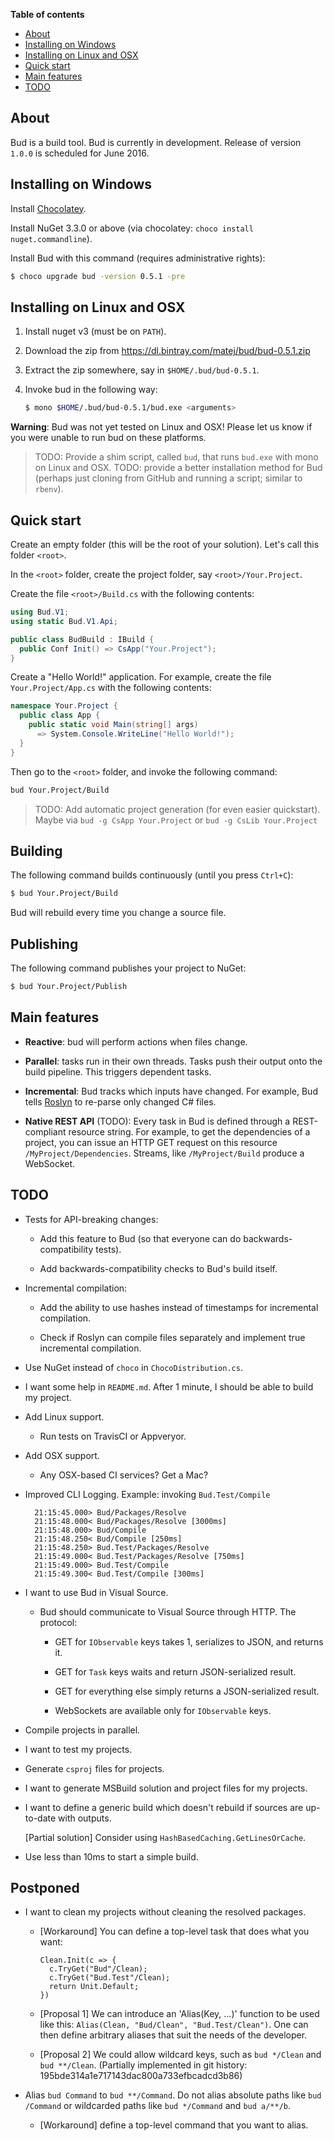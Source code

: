 __Table of contents__

* [About](#about)
* [Installing on Windows](#installing-on-windows)
* [Installing on Linux and OSX](#installing-on-linux-and-osx)
* [Quick start](#quick-start)
* [Main features](#main-features)
* [TODO](#todo)


## About

Bud is a build tool. Bud is currently in development. Release of version `1.0.0` is scheduled for June 2016.


## Installing on Windows

Install [Chocolatey](https://chocolatey.org/).

Install NuGet 3.3.0 or above (via chocolatey: `choco install nuget.commandline`).

Install Bud with this command (requires administrative rights):

```bash
$ choco upgrade bud -version 0.5.1 -pre
```


## Installing on Linux and OSX

1. Install nuget v3 (must be on `PATH`).

1. Download the zip from https://dl.bintray.com/matej/bud/bud-0.5.1.zip

1. Extract the zip somewhere, say in `$HOME/.bud/bud-0.5.1`.

1. Invoke bud in the following way:

    ```bash
    $ mono $HOME/.bud/bud-0.5.1/bud.exe <arguments>
    ```

__Warning__: Bud was not yet tested on Linux and OSX! Please let us know if you were unable to run bud on these platforms.

> TODO: Provide a shim script, called `bud`, that runs `bud.exe` with mono on Linux and OSX.
> TODO: provide a better installation method for Bud (perhaps just cloning from GitHub and running a script; similar to `rbenv`).


## Quick start

Create an empty folder (this will be the root of your solution). Let's call this folder `<root>`.

In the `<root>` folder, create the project folder, say `<root>/Your.Project`.

Create the file `<root>/Build.cs` with the following contents:

```csharp
using Bud.V1;
using static Bud.V1.Api;

public class BudBuild : IBuild {
  public Conf Init() => CsApp("Your.Project");
}
```

Create a "Hello World!" application. For example, create the file `Your.Project/App.cs` with
the following contents:

```csharp
namespace Your.Project {
  public class App {
    public static void Main(string[] args)
      => System.Console.WriteLine("Hello World!");
  }
}
```

Then go to the `<root>` folder, and invoke the following command:

```bash
bud Your.Project/Build
```

> TODO: Add automatic project generation (for even easier quickstart). Maybe via `bud -g CsApp Your.Project` or `bud -g CsLib Your.Project`

## Building

The following command builds continuously (until you press `Ctrl+C`):

```bash
$ bud Your.Project/Build
```

Bud will rebuild every time you change a source file.

## Publishing

The following command publishes your project to NuGet:

```bash
$ bud Your.Project/Publish
```


## Main features

- __Reactive__: bud will perform actions when files change.

- __Parallel__: tasks run in their own threads. Tasks push their output onto the build pipeline. This triggers dependent tasks.

- __Incremental__: Bud tracks which inputs have changed. For example, Bud tells [Roslyn](https://github.com/dotnet/roslyn) to re-parse only changed C# files.

- __Native REST API__ (TODO): Every task in Bud is defined through a REST-compliant resource string. For example, to get the dependencies of a project, you can issue an HTTP GET request on this resource `/MyProject/Dependencies`. Streams, like `/MyProject/Build` produce a WebSocket.


## TODO

- Tests for API-breaking changes:

    - Add this feature to Bud (so that everyone can do backwards-compatibility tests).

    - Add backwards-compatibility checks to Bud's build itself.

- Incremental compilation:

    - Add the ability to use hashes instead of timestamps for incremental compilation.

    - Check if Roslyn can compile files separately and implement true incremental compilation.

- Use NuGet instead of `choco` in `ChocoDistribution.cs`.

- I want some help in `README.md`. After 1 minute, I should be able to build my project.

- Add Linux support.

    - Run tests on TravisCI or Appveryor.

- Add OSX support.

    - Any OSX-based CI services? Get a Mac?

- Improved CLI Logging. Example: invoking `Bud.Test/Compile`

        21:15:45.000> Bud/Packages/Resolve
        21:15:48.000< Bud/Packages/Resolve [3000ms]
        21:15:48.000> Bud/Compile
        21:15:48.250< Bud/Compile [250ms]
        21:15:48.250> Bud.Test/Packages/Resolve
        21:15:49.000< Bud.Test/Packages/Resolve [750ms]
        21:15:49.000> Bud.Test/Compile
        21:15:49.300< Bud.Test/Compile [300ms]

- I want to use Bud in Visual Source.

    - Bud should communicate to Visual Source through HTTP. The protocol:

        - GET for `IObservable` keys takes 1, serializes to JSON, and returns it.

        - GET for `Task` keys waits and return JSON-serialized result.

        - GET for everything else simply returns a JSON-serialized result.

        - WebSockets are available only for `IObservable` keys.

- Compile projects in parallel.

- I want to test my projects.

- Generate `csproj` files for projects.

- I want to generate MSBuild solution and project files for my projects.

- I want to define a generic build which doesn't rebuild if sources are up-to-date with outputs.

    [Partial solution] Consider using `HashBasedCaching.GetLinesOrCache`.

- Use less than 10ms to start a simple build.

## Postponed

- I want to clean my projects without cleaning the resolved packages.

  - [Workaround] You can define a top-level task that does what you want:

        Clean.Init(c => {
          c.TryGet("Bud"/Clean);
          c.TryGet("Bud.Test"/Clean);
          return Unit.Default;
        })

  - [Proposal 1] We can introduce an 'Alias(Key, ...)' function to be used like this: `Alias(Clean, "Bud/Clean", "Bud.Test/Clean")`. One can then define arbitrary aliases that suit the needs of the developer.

  - [Proposal 2] We could allow wildcard keys, such as `bud */Clean` and `bud **/Clean`. (Partially implemented in git history: 195bde314a1e717143dac800a733efbcadcd3b86)

- Alias `bud Command` to `bud **/Command`. Do not alias absolute paths like `bud /Command` or wildcarded paths like `bud */Command` and `bud a/**/b`.

    - [Workaround] define a top-level command that you want to alias.
